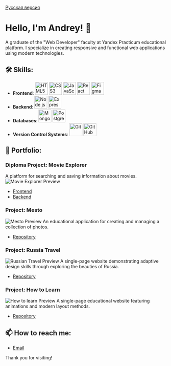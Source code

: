 [Русская версия](README_RU.md)

# Hello, I'm Andrey! 👋

A graduate of the "Web Developer" faculty at Yandex Practicum educational platform. I specialize in creating responsive and functional web applications using modern technologies.

## 🛠 Skills:
- **Frontend**: 
  <img src="https://cdn.jsdelivr.net/gh/devicons/devicon/icons/html5/html5-original-wordmark.svg" alt="HTML5" width="40" /> 
  <img src="https://cdn.jsdelivr.net/gh/devicons/devicon/icons/css3/css3-original-wordmark.svg" alt="CSS3" width="40" /> 
  <img src="https://cdn.jsdelivr.net/gh/devicons/devicon/icons/javascript/javascript-original.svg" alt="JavaScript" width="40" /> 
  <img src="https://cdn.jsdelivr.net/gh/devicons/devicon/icons/react/react-original-wordmark.svg" alt="React" width="40" /> 
  <img src="https://cdn.jsdelivr.net/gh/devicons/devicon/icons/figma/figma-original.svg" alt="Figma" width="40" />
- **Backend**: 
  <img src="https://cdn.jsdelivr.net/gh/devicons/devicon/icons/nodejs/nodejs-original.svg" alt="Node.js" width="40" /> 
  <img src="https://cdn.jsdelivr.net/gh/devicons/devicon/icons/express/express-original.svg" alt="Express.js" width="40" />
- **Databases**: 
  <img src="https://cdn.jsdelivr.net/gh/devicons/devicon/icons/mongodb/mongodb-original-wordmark.svg" alt="MongoDB" width="40" /> 
  <img src="https://cdn.jsdelivr.net/gh/devicons/devicon/icons/postgresql/postgresql-original-wordmark.svg" alt="PostgreSQL" width="40" />
- **Version Control Systems**: 
  <img src="https://cdn.jsdelivr.net/gh/devicons/devicon/icons/git/git-original-wordmark.svg" alt="Git" width="40" /> 
  <img src="https://cdn.jsdelivr.net/gh/devicons/devicon/icons/github/github-original-wordmark.svg" alt="GitHub" width="40" />

## 💼 Portfolio:

### Diploma Project: Movie Explorer
A platform for searching and saving information about movies.
![Movie Explorer Preview](https://github.com/andremoff/movies-explorer-frontend/assets/117744283/1b3d476e-5d48-4044-9ae2-d7546f652e71.png)
- [Frontend](https://github.com/andremoff/movies-explorer-frontend.git)
- [Backend](https://github.com/andremoff/movies-explorer-api.git)

### Project: Mesto
![Mesto Preview](https://github.com/andremoff/react-mesto-auth/assets/117744283/b689dcf9-7713-42ba-8637-8d3c8f483299) 
An educational application for creating and managing a collection of photos.
- [Repository](https://github.com/andremoff/react-mesto-api-full-gha.git)

### Project: Russia Travel
![Russian Travel Preview](https://user-images.githubusercontent.com/117744283/208452941-34ba8663-a449-4316-b0ce-0d689453af3f.PNG)
A single-page website demonstrating adaptive design skills through exploring the beauties of Russia.
- [Repository](https://github.com/andremoff/russian-travel.git)

### Project: How to Learn
![How to learn Preview](https://user-images.githubusercontent.com/117744283/203972993-54918587-ebb2-4147-a64b-5ded6b31ecc4.PNG)
A single-page educational website featuring animations and modern layout methods.
- [Repository](https://github.com/andremoff/how-to-learn.git)

## 📫 How to reach me:
- [Email](mailto:andrem0ff@yandex.ru)

Thank you for visiting!
